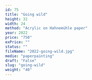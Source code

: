```yaml
---
id: 75
title: "Going wild"
height: 32
width: 24
method: "Acrylic on Hahnemühle paper"
year: 2022
price: "750"
exPrice: ""
status: ""
fileName: "2022-going-wild.jpg"
medie: "paperpainting"
draft: "False"
slug: "going-wild"
weight: "40"
---
```

